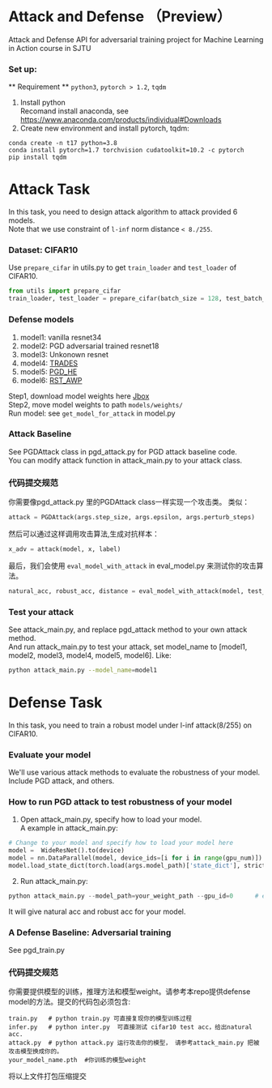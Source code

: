 # Attack and Defense （Preview）
Attack and Defense API for adversarial training project for Machine Learning in Action course in SJTU 


### Set up:
** Requirement ** `python3`, `pytorch > 1.2`, `tqdm`  
1. Install python  
Recomand install anaconda, see https://www.anaconda.com/products/individual#Downloads
2. Create new environment and install pytorch, tqdm:
```
conda create -n t17 python=3.8
conda install pytorch=1.7 torchvision cudatoolkit=10.2 -c pytorch
pip install tqdm
```

# Attack Task
In this task, you need to design attack algorithm to attack provided 6 models.  
Note that we use constraint of `l-inf` norm distance `< 8./255`. 

### Dataset: CIFAR10
Use `prepare_cifar` in utils.py to get `train_loader` and `test_loader` of CIFAR10.  

```python
from utils import prepare_cifar
train_loader, test_loader = prepare_cifar(batch_size = 128, test_batch_size = 256)
```

### Defense models
1. model1:  vanilla resnet34
2. model2:  PGD adversarial trained resnet18
3. model3:  Unkonown resnet
4. model4:  [TRADES](https://arxiv.org/abs/1901.08573)
5. model5:  [PGD_HE](https://arxiv.org/abs/2002.08619)
6. model6:  [RST_AWP](https://arxiv.org/abs/2004.05884)

Step1, download model weights here [Jbox](https://jbox.sjtu.edu.cn/l/PFOOnZ)  
Step2, move model weights to path `models/weights/`  
Run model: see `get_model_for_attack` in model.py  

### Attack Baseline
See PGDAttack class in pgd_attack.py for PGD attack baseline code.  
You can modify attack function in attack_main.py to your attack class.  

### 代码提交规范
你需要像pgd_attack.py 里的PGDAttack class一样实现一个攻击类。 类似： 
```python
attack = PGDAttack(args.step_size, args.epsilon, args.perturb_steps)
```
然后可以通过这样调用攻击算法,生成对抗样本：
```python
x_adv = attack(model, x, label)
```
最后，我们会使用 `eval_model_with_attack` in eval_model.py 来测试你的攻击算法。 
```python
natural_acc, robust_acc, distance = eval_model_with_attack(model, test_loader, attack, device)
```

### Test your attack
See attack_main.py, and replace pgd_attack method to your own attack method.   
And run attack_main.py to test your attack, set model_name to [model1, model2, model3, model4, model5, model6]. Like:  
```sh
python attack_main.py --model_name=model1
```



# Defense Task
In this task, you need to train a robust model under l-inf attack(8/255) on CIFAR10.  

### Evaluate your model
We'll use various attack methods to evaluate the robustness of your model.   
Include PGD attack, and others.  

### How to run PGD attack to test robustness of your model
1. Open attack_main.py, specify how to load your model.  
  A example in attack_main.py:
```python
# Change to your model and specify how to load your model here
model =  WideResNet().to(device)  
model = nn.DataParallel(model, device_ids=[i for i in range(gpu_num)])
model.load_state_dict(torch.load(args.model_path)['state_dict'], strict=False)
```
2. Run attack_main.py:  
```python
python attack_main.py --model_path=your_weight_path --gpu_id=0      # eg. For multiple gpus, set --gpu_id=1,2,3
```
It will give natural acc and robust acc for your model.

### A Defense Baseline: Adversarial training   
See pgd_train.py 

### 代码提交规范
你需要提供模型的训练，推理方法和模型weight。请参考本repo提供defense model的方法。提交的代码包必须包含:
```
train.py   # python train.py 可直接复现你的模型训练过程
infer.py   # python inter.py  可直接测试 cifar10 test acc，给出natural acc.
attack.py  # python attack.py 运行攻击你的模型， 请参考attack_main.py 把被攻击模型换成你的。
your_model_name.pth  #你训练的模型weight
```
将以上文件打包压缩提交

